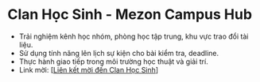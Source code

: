 # Clan Học Sinh - Mezon Campus Hub

* Trải nghiệm kênh học nhóm, phòng học tập trung, khu vực trao đổi tài liệu.
* Sử dụng tính năng lên lịch sự kiện cho bài kiểm tra, deadline.
* Thực hành giao tiếp trong môi trường học thuật và giải trí.
* Link mời: \[[Liên kết mời đến Clan Học Sinh](https://mezon.ai/invite/1971118566472159232)]
